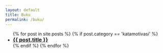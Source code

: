 ```yaml
---
layout: default
title: Buku
permalink: /buku/
---
```

  <ul>
    {% for post in site.posts %}
      {% if post.category == 'katamotivasi' %}
      <li>
        <h3 style="display:inline;"><a href="{{ post.url }}">{{ post.title }}</a></h3>
      </li>
      {% endif %}
    {% endfor %}
  </ul>
